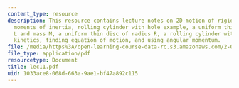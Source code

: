 ```yaml
---
content_type: resource
description: This resource contains lecture notes on 2D-motion of rigid bodies, finding
  moments of inertia, rolling cylinder with hole example, a uniform thin rod of length
  L and mass M, a uniform thin disc of radius R, a rolling cylinder with a hole, kinematics,
  kinetics, finding equation of motion, and using angular momentum.
file: /media/https%3A/open-learning-course-data-rc.s3.amazonaws.com/2-003j-dynamics-and-control-i-spring-2007/1033ace8068d663a9ae1bf47a892c115_lec11.pdf
file_type: application/pdf
resourcetype: Document
title: lec11.pdf
uid: 1033ace8-068d-663a-9ae1-bf47a892c115
---
```

